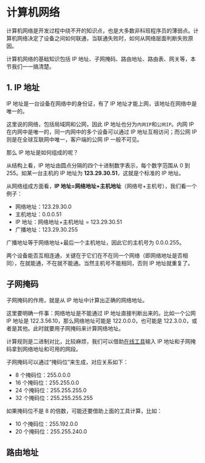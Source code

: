 # 计算机网络

计算机网络是开发过程中绕不开的知识点，也是大多数非科班程序员的薄弱点。计算机网络决定了设备之间如何联通，当联通失败时，如何从网络层面判断失败原因。

计算机网络的基础知识包括 IP 地址、子网掩码、路由地址、路由表、网关等，本节我们一一搞清楚。

## 1. IP 地址

IP 地址是一台设备在网络中的身份证，有了 IP 地址才能上网，该地址在网络中是唯一的。

这里说的网络，包括局域网和公网，因此 IP 地址也分为`内网IP`和`公网IP`。内网 IP 在内网中是唯一的，同一内网中的多个设备可以通过 IP 地址互相访问；而公网 IP 则是在全球互联网中唯一，客户端的公网 IP 一般不可见。

那么 IP 地址是如何组成的呢？

从结构上看，IP 地址由圆点分隔的四个十进制数字表示，每个数字范围从 0 到 255。如某一台主机的 IP 地址为 **123.29.30.51**，这就是个标准的 IP 地址。

从网络组成方面看，**IP 地址=网络地址+主机地址**（网络号+主机号），我们看一个例子：

- 网络地址：123.29.30.0
- 主机地址：0.0.0.51
- IP 地址：网络地址+主机地址 = 123.29.30.51
- 广播地址：123.29.30.255

广播地址等于网络地址+最后一个主机地址，因此它的主机号为 0.0.0.255。

两个设备能否互相连通，关键在于它们在不在同一个网络（即网络地址是否相同），在就能通，不在就不能通。当然主机号不能相同，否则 IP 地址就重复了。

## 子网掩码

子网掩码的作用，就是从 IP 地址中计算出正确的网络地址。

这里要明确一件事：网络地址是不能通过 IP 地址直接判断出来的。比如一个公网 IP 地址是 122.3.56.10，那么网络地址可能是 122.0.0.0，也可能是 122.3.0.0，或者是其他。此时就要用子网掩码来计算网络地址。

计算规则是二进制对比，比较麻烦，我们可以借助[在线工具](https://www.sojson.com/convert/subnetmask.html)输入 IP 地址和子网掩码拿到网络地址和可用的网段。

子网掩码可以通过“掩码位”来生成，对应关系如下：

- 8 个掩码位：255.0.0.0
- 16 个掩码位：255.255.0.0
- 24 个掩码位：255.255.255.0
- 32 个掩码位：255.255.255.255

如果掩码位不是 8 的倍数，可能还要借助上面的工具计算，比如：

- 10 个掩码位：255.192.0.0
- 20 个掩码位：255.255.240.0

## 路由地址
